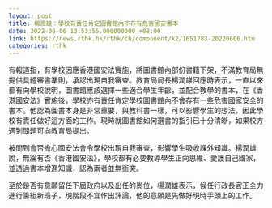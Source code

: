 ```yaml
---
layout: post
title: 楊潤雄：學校有責任肯定圖書館內不存有危害國安書本
date: 2022-06-06 13:53:55.000000000 +08:00
link: https://news.rthk.hk/rthk/ch/component/k2/1651783-20220606.htm
categories: rthk
---
```


有報道指，有學校因應香港國安法實施，將圖書館內部份書籍下架，不滿教育局無提供具體審書準則，承認出現自我審查。教育局局長楊潤雄回應時表示，一直以來都有向學校說明，圖書館應該選擇一些適合學生年齡，並配合教學的書本，在《香港國安法》實施後，學校亦有責任肯定學校圖書館內不會存有一些危害國家安全的書本。他認為圖書本身是非常重要，與教科書一樣，可以影響學生的想法，因此學校有責任做好這方面的工作。現時就圖書館如何選書的指引已十分清晰，如果校方遇到問題可向教育局提出。

被問到會否擔心國安法會令學校出現自我審查，影響學生吸收課外知識。楊潤雄說，無論有否《香港國安法》，學校都有必要教導學生正向思維、愛護自己國家，並透過書本增進知識，認為兩者並無衝突。

至於是否有意願留任下屆政府以及出任的崗位，楊潤雄表示，候任行政長官正全力進行籌組新班子，現階段不宜作出評論，他的意願是先做好現時手頭上的工作。

